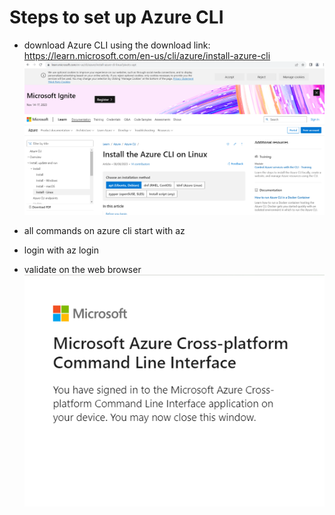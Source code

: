 # Steps to set up Azure CLI

- download Azure CLI using the download link: https://learn.microsoft.com/en-us/cli/azure/install-azure-cli
![Alt text](InstallAzureCLI.png)

- all commands on azure cli start with az

- login with az login


- validate on the web browser ![Alt text](AzureSuccessMessage.png)